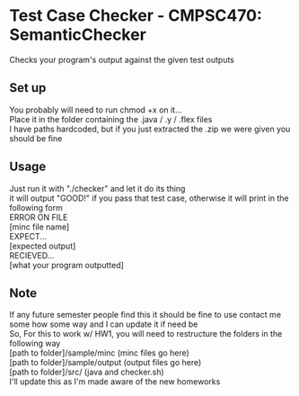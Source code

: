 
# Test Case Checker - CMPSC470: SemanticChecker
Checks your program's output against the given test outputs
## Set up
You probably will need to run chmod +x on it...</br>
Place it in the folder containing the .java / .y / .flex files </br>
I have paths hardcoded, but if you just extracted the .zip we were given you should be fine </br>
## Usage
Just run it with "./checker" and let it do its thing </br>
it will output "GOOD!" if you pass that test case, otherwise it will print in the following form </br>
ERROR ON FILE </br>
[minc file name] </br>
EXPECT... </br>
[expected output] </br>
RECIEVED... </br>
[what your program outputted] </br>
## Note
If any future semester people find this it should be fine to use contact me some how some way and I can update it if need be </br>
So, For this to work w/ HW1, you will need to restructure the folders in the following way </br>
[path to folder]/sample/minc (minc files go here) </br>
[path to folder]/sample/output (output files go here) </br>
[path to folder]/src/  (java and checker.sh) </br>
I'll update this as I'm made aware of the new homeworks
